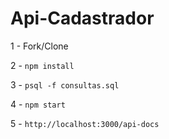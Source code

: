 # Api-Cadastrador

1 - Fork/Clone

2 - `npm install`

3 - `psql -f consultas.sql`

4 - `npm start`

5 - `http://localhost:3000/api-docs`
